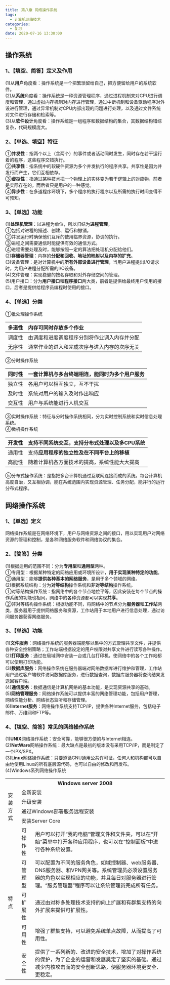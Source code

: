 ```yaml
---
title: 第八章 网络操作系统
tags:
  - 计算机网络技术
categories:
  - 复习
date: 2020-07-16 13:30:00
---
```

## 操作系统
### 1、【填空、简答】定义及作用
(1)从**用户**角度看：操作系统是一个把繁琐留给自己，把方便留给用户的系统软件。  
(2)从**系统**角度看：操作系统是一种资源管理程序，通过进程机制来对CPU进行调度和管理，通过虚拟内存机制对内存进行管理，通过中断机制和设备驱动程序对外设进行管理，通过异常机制对CPU内部出现的问题进行处理，以及通过文件系统对文件进行存储和检索等。  
(3)从**软件设计**角度看：操作系统是一组程序和数据结构的集合，其数据结构错综复杂，代码规模庞大。  

### 2、【单选、填空】特征
①**并发性**：指两个以上（含两个）的事件或者活动同时发生，同时存在若干运行着的程序，这些程序交错执行。  
②**共享性**：指系统中的软硬件资源为多个并发执行的程序共享。共享性是因为并发行而产生，它们互相依存。  
③**虚拟性**：指通过某种技术把一个物理上的实体变为若干逻辑上的对应物，前者是实际存在的，而后者只是用户的一种感觉。  
④**异步性**：在多道程序环境下，多个程序的执行程序以及所需的执行时间变得不可预知。  
### 3、【单选】功能
(1)**处理机管理**：以进程为单位，所以归结为**进程管理**。  
①包括对进程的描述、创建、运行和撤销。  
②并发运行时确保他们互斥的使用临界资源，协调的执行。  
③进程之间需要通信时能提供有效的通信方式。  
④进程需要处理及时，能够按照一定的算法把处理机分配给他们。  
(2)**存储器管理**：内存的**分配和回收、地址的映射以及内存的扩充**。  
(3)设备管理：是对计算机中的**所有外部设备进行管理**，当用户进程提出I/O请求时，为用户进程分配所需的I/O设备。  
(4)文件管理：实现稳健的按名存取和对外存储空间的管理。  
(5)用户接口：分为**用户接口**和**程序接口**两大类，前者是提供给最终用户使用的接口，后者是提供给程序员编程时使用的接口。
### 4、【单选】分类
①批处理操作系统  

多道性|内存可同时存放多个作业
:-|:-
调度性|由调度和进度调度程序分别将作业调入内存并分配
无序性|通常作业的进入和完成次序与进入内存的次序无关

②分时操作系统  

同时性|一套计算机与多台终端相连，能同时为多个用户服务
:-|:-
独立性|各用户可以相互独立，互不干扰
及时性|系统对用户的输入及时作出响应
交互性|用户与系统能进行人机交互

③实时操作系统：特征与分时操作系统相同，分为实时控制系统和实时信息处理系统。  
④微机操作系统  

开发性|支持**不同系统交互**，支持**分布式处理**以及**多CPU系统**
:-|:-
通用性|支持**应用程序的独立性及在不同平台上的移植**
高能性|随着计算机各方面技术的提高，系统性能大大提高

⑤分布式操作系统：是指把多台计算机通过互联网连接而成的系统。每台计算机高度自治，又互相协调，能在系统范围内实现资源管理、任务分配，能并行的运行分布式程序。  
## 网络操作系统
### 1、【单选】定义
网络操作系统是在网络环境下，用户与网络资源之间的接口，用以实现用户对网络资源的管理和控制，是各种网络服务软件和网络协议的集合。
### 2、【简答】分类
(1)根据适用的范围不同：分为**专用型**和**通用型**两种。  
①专用型：根据某种特定的网络应用或环境所设计，**用于实现某种特定的功能**。  
②通用型：能够**提供各种基本的网络服务**，是用于多个领域的网络。  
(2)根据系统结构：分为**对等结构**操作系统和**非对等结构**操作系统。  
①对等结构操作系统：指网络中的各个节点地位平等，因此安装在每个节点的操作系统的功能也相同，网络中的各种资源都可以实现**共享**。  
②非对等结构操作系统：根据功能不同，将网络中的节点分为**服务器**和**工作站**两类，服务器用于提供网络服务和资源，工作站用于本地用户进行信息处理，通过访问服务器获得网络服务。  
### 3、【单选】功能
(1)**文件服务**：网络操作系统的服务器端能够以集中的方式管理共享文件，并提供各种安全控制策略；工作站端根据设定的用户权限对共享文件进行读写各种操作。  
(2)**打印服务**：通过在局域网中安装一台或几台打印机，使网络中的各个工作站都可以使用打印功能。  
(3)**数据库服务**：网络操作系统在服务器端对网络数据库进行维护和管理，工作站用户通过客户端软件访问数据库服务，进行数据查询，数据库服务器将查询结果发送回客户端。  
(4)**通信服务**：数据通信是计算机网络的基本功能，是实现资源共享的基础。  
(5)**网络管理服务**：网络操作系统可以提供丰富的网络管理功能，包括用户管理，网络性能分析、网络状态监听和存储管理。  
(6)**Internet服务**：网络操作系统支持TCP/IP，提供各种Internet服务，包括电子邮件、万维网和FTP等。
### 4、【填空、简答】常见的网络操作系统
(1)**UNIX**网络操作系统：安全可靠，能够很方便的与Internet相连。  
(2)**NetWare**网络操作系统：最大缺点是最初的版本没有采用TCP/IP，而是制定了一个IPX/SPX。  
(3)**Linux**网络操作系统：只要遵循GNU通用公共许可证，任何人和机构都可以自由地使用Linux的所有底层源代码，也可以自由的修改和再发布。  
(4)Windows系列网络操作系统  
<table>
<tr>
	<th  colspan="3">Windows server 2008</th>
</tr>
<tr>
	<td  rowspan="4">安装方式</td>
	<td colspan="2">全新安装</td>
</tr>
<tr>
	<td colspan="2">升级安装</td>
</tr>
<tr>
	<td colspan="2">通过Windows部署服务远程安装</td>
</tr>
<tr>
	<td colspan="2">安装Server Core</td>
</tr>
<tr>
	<td  rowspan="5">特点</td>
	<td>可操作性</td>
	<td>用户可以打开“我的电脑”管理文件和文件夹，可以在“开始”菜单中打开各种应用程序，也可以在“控制面板”中进行各种系统设置。</td>
</tr>
<tr>
	<td>可管理型</td>
	<td>可以配置为不同的服务角色，如域控制器、web服务器、DNS服务器、和VPN网关等。系统管理员必须设置服务器的角色以实现相应的功能，并且每日对服务器进行管理。“服务管理器”程序可以让系统管理员完成所有任务。</td>
</tr>
<tr>
	<td>可扩展性</td>
	<td>通过由对称多处理技术支持的向上扩展和有群集支持的向外扩展来提供可扩展性。</td>
</tr>
<tr>
	<td>可用性</td>
	<td>增强了群集支持，可以避免系统单点故障，从而提高了可用性。</td>
</tr>
<tr>
	<td>安全性</td>
	<td>提供了一系列新的、改进的安全技术，增加了对操作系统的保护，为了企业的运营和发展奠定了坚实的基础。通过减少内核攻击面的安全创新思路，使服务器环境更安全、更稳定。</td>
</tr>
</table>